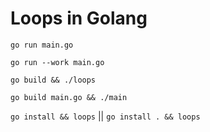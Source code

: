 # Loops in Golang

`go run main.go`

`go run --work main.go`

`go build && ./loops`

`go build main.go && ./main`

`go install && loops` || `go install . && loops`